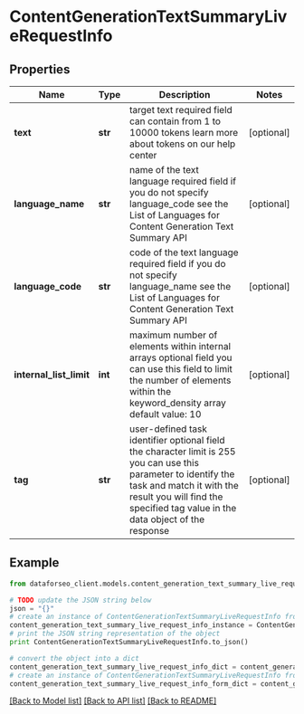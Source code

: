 # ContentGenerationTextSummaryLiveRequestInfo


## Properties

Name | Type | Description | Notes
------------ | ------------- | ------------- | -------------
**text** | **str** | target text required field can contain from 1 to 10000 tokens learn more about tokens on our help center | [optional] 
**language_name** | **str** | name of the text language required field if you do not specify language_code see the List of Languages for Content Generation Text Summary API | [optional] 
**language_code** | **str** | code of the text language required field if you do not specify language_name see the List of Languages for Content Generation Text Summary API | [optional] 
**internal_list_limit** | **int** | maximum number of elements within internal arrays optional field you can use this field to limit the number of elements within the keyword_density array default value: 10 | [optional] 
**tag** | **str** | user-defined task identifier optional field the character limit is 255 you can use this parameter to identify the task and match it with the result you will find the specified tag value in the data object of the response | [optional] 

## Example

```python
from dataforseo_client.models.content_generation_text_summary_live_request_info import ContentGenerationTextSummaryLiveRequestInfo

# TODO update the JSON string below
json = "{}"
# create an instance of ContentGenerationTextSummaryLiveRequestInfo from a JSON string
content_generation_text_summary_live_request_info_instance = ContentGenerationTextSummaryLiveRequestInfo.from_json(json)
# print the JSON string representation of the object
print ContentGenerationTextSummaryLiveRequestInfo.to_json()

# convert the object into a dict
content_generation_text_summary_live_request_info_dict = content_generation_text_summary_live_request_info_instance.to_dict()
# create an instance of ContentGenerationTextSummaryLiveRequestInfo from a dict
content_generation_text_summary_live_request_info_form_dict = content_generation_text_summary_live_request_info.from_dict(content_generation_text_summary_live_request_info_dict)
```
[[Back to Model list]](../README.md#documentation-for-models) [[Back to API list]](../README.md#documentation-for-api-endpoints) [[Back to README]](../README.md)


